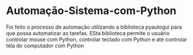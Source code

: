 # Automação-Sistema-com-Python
Foi feito o processo de automação utilizando a biblioteca pyautogui para que possa automatizar as tarefas.
ESta biblioteca permite o usuário controlar mouse com Python, controlar teclado com Python e até controlar tela do computador com Python

